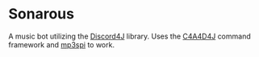 Sonarous
=====
A music bot utilizing the [Discord4J](https://github.com/austinvll/Discord4J) library. Uses the [C4A4D4J](https://github.com/phantamanta44/c4a4d4j) command framework and [mp3spi](http://www.javazoom.net/mp3spi/mp3spi.html) to work.
